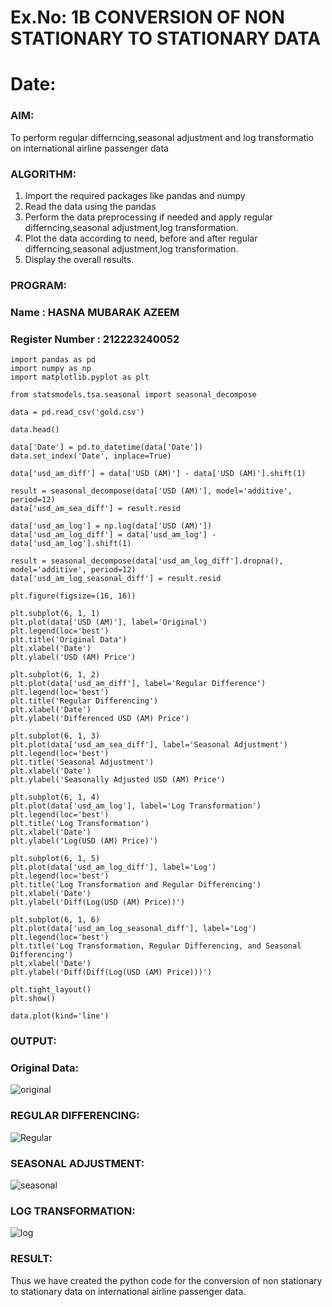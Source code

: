 # Ex.No: 1B                     CONVERSION OF NON STATIONARY TO STATIONARY DATA
# Date: 

### AIM:
To perform regular differncing,seasonal adjustment and log transformatio on international airline passenger data
### ALGORITHM:
1. Import the required packages like pandas and numpy
2. Read the data using the pandas
3. Perform the data preprocessing if needed and apply regular differncing,seasonal adjustment,log transformation.
4. Plot the data according to need, before and after regular differncing,seasonal adjustment,log transformation.
5. Display the overall results.
### PROGRAM:
### Name : HASNA MUBARAK AZEEM
### Register Number : 212223240052
```
import pandas as pd
import numpy as np
import matplotlib.pyplot as plt

from statsmodels.tsa.seasonal import seasonal_decompose

data = pd.read_csv('gold.csv')

data.head()

data['Date'] = pd.to_datetime(data['Date'])
data.set_index('Date', inplace=True)

data['usd_am_diff'] = data['USD (AM)'] - data['USD (AM)'].shift(1)

result = seasonal_decompose(data['USD (AM)'], model='additive', period=12)
data['usd_am_sea_diff'] = result.resid

data['usd_am_log'] = np.log(data['USD (AM)'])
data['usd_am_log_diff'] = data['usd_am_log'] - data['usd_am_log'].shift(1)

result = seasonal_decompose(data['usd_am_log_diff'].dropna(), model='additive', period=12)
data['usd_am_log_seasonal_diff'] = result.resid

plt.figure(figsize=(16, 16))

plt.subplot(6, 1, 1)
plt.plot(data['USD (AM)'], label='Original')
plt.legend(loc='best')
plt.title('Original Data')
plt.xlabel('Date')
plt.ylabel('USD (AM) Price')

plt.subplot(6, 1, 2)
plt.plot(data['usd_am_diff'], label='Regular Difference')
plt.legend(loc='best')
plt.title('Regular Differencing')
plt.xlabel('Date')
plt.ylabel('Differenced USD (AM) Price')

plt.subplot(6, 1, 3)
plt.plot(data['usd_am_sea_diff'], label='Seasonal Adjustment')
plt.legend(loc='best')
plt.title('Seasonal Adjustment')
plt.xlabel('Date')
plt.ylabel('Seasonally Adjusted USD (AM) Price')

plt.subplot(6, 1, 4)
plt.plot(data['usd_am_log'], label='Log Transformation')
plt.legend(loc='best')
plt.title('Log Transformation')
plt.xlabel('Date')
plt.ylabel('Log(USD (AM) Price)')

plt.subplot(6, 1, 5)
plt.plot(data['usd_am_log_diff'], label='Log')
plt.legend(loc='best')
plt.title('Log Transformation and Regular Differencing')
plt.xlabel('Date')
plt.ylabel('Diff(Log(USD (AM) Price))')

plt.subplot(6, 1, 6)
plt.plot(data['usd_am_log_seasonal_diff'], label='Log')
plt.legend(loc='best')
plt.title('Log Transformation, Regular Differencing, and Seasonal Differencing')
plt.xlabel('Date')
plt.ylabel('Diff(Diff(Log(USD (AM) Price)))')

plt.tight_layout()
plt.show()

data.plot(kind='line')
```

### OUTPUT:
### Original Data:

![original](https://github.com/user-attachments/assets/3c0dd874-3f0b-4912-9036-993c1e539bfd)

### REGULAR DIFFERENCING:

![Regular](https://github.com/user-attachments/assets/1ba2596c-141e-40a6-b4b8-db12874d9e54)

### SEASONAL ADJUSTMENT:

![seasonal](https://github.com/user-attachments/assets/fdc3e7b4-acc8-4bf0-aff4-8534a579e32d)

### LOG TRANSFORMATION:

![log](https://github.com/user-attachments/assets/4c8e5bf0-0c2b-420e-bfe8-d2de958d5953)

### RESULT:
Thus we have created the python code for the conversion of non stationary to stationary data on international airline passenger
data.
